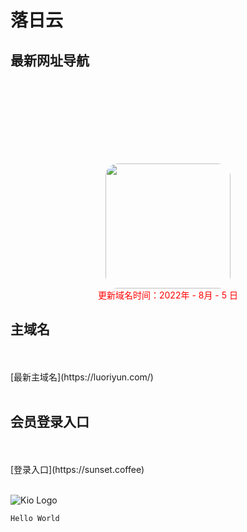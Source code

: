 # 落日云
## 最新网址导航

<br />
<br />

<html>
<head>
    <title>JcMan</title>
    <style type="text/css">
    .image2{
        margin-top: 100px; 
        width:200px; 
        height:200px; 
        border-radius:20px; 
    }
    </style>
</head>
<body>
<center>
<img class="image2" src="/ssrlogo.jpg"/> 
</center>
</body>
</html>

<html>
<head>
</head>
<center>
<font color="#FF0000">更新域名时间：2022年 - 8月 - 5 日</font>
</center>
</html>

## 主域名 
<br />
<br />
[最新主域名](https://luoriyun.com/) 
<br />
<br />

## 会员登录入口
<br />
<br />
[登录入口](https://sunset.coffee)   
<br />
<br />
 
 ![Kio Logo](https://daohangwangye.github.io/99836.jpg)
 ```java
 Hello World 
 ```
